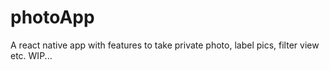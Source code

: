 # photoApp

A react native app with features to take private photo, label pics, filter view etc. WIP...

